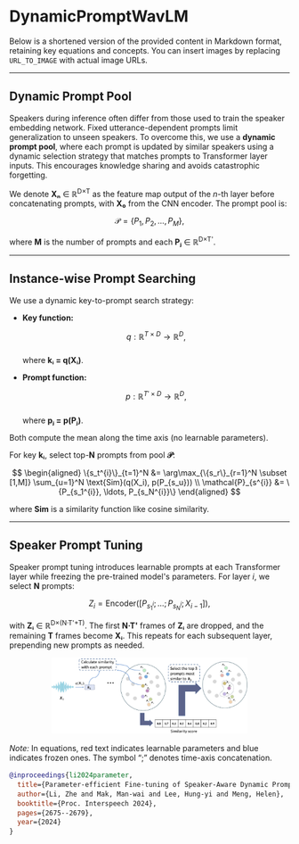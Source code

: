 # DynamicPromptWavLM
Below is a shortened version of the provided content in Markdown format, retaining key equations and concepts. You can insert images by replacing `URL_TO_IMAGE` with actual image URLs.

---

## Dynamic Prompt Pool

Speakers during inference often differ from those used to train the speaker embedding network. Fixed utterance-dependent prompts limit generalization to unseen speakers. To overcome this, we use a **dynamic prompt pool**, where each prompt is updated by similar speakers using a dynamic selection strategy that matches prompts to Transformer layer inputs. This encourages knowledge sharing and avoids catastrophic forgetting.

We denote **Xₙ** ∈ ℝ<sup>D×T</sup> as the feature map output of the *n*-th layer before concatenating prompts, with **X₀** from the CNN encoder. The prompt pool is:


$$
\mathcal{P} = \{P_{1}, P_{2}, \ldots, P_M\},
$$

where **M** is the number of prompts and each **Pⱼ** ∈ ℝ<sup>D×T'</sup>.

---

## Instance-wise Prompt Searching

We use a dynamic key-to-prompt search strategy:

- **Key function:**  

  $$q: ℝ^{T×D} → ℝ^D,$$   
  where **kᵢ = q(Xᵢ)**.

- **Prompt function:**  

  $$p: ℝ^{T'×D} → ℝ^D,$$    
  where **pⱼ = p(Pⱼ)**.

Both compute the mean along the time axis (no learnable parameters).

For key **kᵢ**, select top-**N** prompts from pool **𝒫**:


$$
\begin{aligned}
\{s_t^{i}\}_{t=1}^N &= \arg\max_{\{s_r\}_{r=1}^N \subset [1,M]} \sum_{u=1}^N \text{Sim}(q(X_i), p(P_{s_u})) \\
\mathcal{P}_{s^{i}} &= \{P_{s_1^{i}}, \ldots, P_{s_N^{i}}\}
\end{aligned}
$$

where **Sim** is a similarity function like cosine similarity.

---

## Speaker Prompt Tuning

Speaker prompt tuning introduces learnable prompts at each Transformer layer while freezing the pre-trained model's parameters. For layer *i*, we select **N** prompts:

$$
Z_i = \text{Encoder}([P_{s_1^i}; \ldots; P_{s_N^i}; X_{i-1}]),
$$

with **Zᵢ** ∈ ℝ<sup>D×(N·T'+T)</sup>. The first **N·T'** frames of **Zᵢ** are dropped, and the remaining **T** frames become **Xᵢ**. This repeats for each subsequent layer, prepending new prompts as needed.

<div align="center">
  <img src="assets/dynamicpromt.png" alt="Illustration" width="70%">
</div>

*Note:* In equations, red text indicates learnable parameters and blue indicates frozen ones. The symbol “;” denotes time-axis concatenation.

```bibtex
@inproceedings{li2024parameter,
  title={Parameter-efficient Fine-tuning of Speaker-Aware Dynamic Prompts for Speaker Verification},
  author={Li, Zhe and Mak, Man-wai and Lee, Hung-yi and Meng, Helen},
  booktitle={Proc. Interspeech 2024},
  pages={2675--2679},
  year={2024}
}
